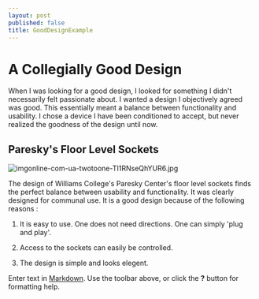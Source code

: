 ```yaml
---
layout: post
published: false
title: GoodDesignExample
---
```


#  A Collegially Good Design

When I was looking for a good design, I looked for something I didn't necessarily felt passionate about. I wanted a design I objectively agreed was good. This essentially meant a balance between functionality and usability. I chose a device I have been conditioned to accept, but never realized the goodness of the design until now.


## Paresky's Floor Level Sockets

![imgonline-com-ua-twotoone-TI1RNseQhYUR6.jpg]({{site.baseurl}}/img/imgonline-com-ua-twotoone-TI1RNseQhYUR6.jpg)

The design of Williams College's Paresky Center's floor level sockets finds the perfect balance between usability and functionality. It was clearly designed for communal use. It is a good design because of the following reasons :

1. It is easy to use. One does not need directions. One can simply 'plug and play'. 

2. Access to the sockets can easily be controlled.

3. The design is simple and looks elegent.



Enter text in [Markdown](http://daringfireball.net/projects/markdown/). Use the toolbar above, or click the **?** button for formatting help.
